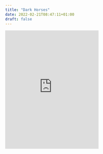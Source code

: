 ```yaml
---
title: "Dark Horses"
date: 2022-02-21T08:47:11+01:00
draft: false
---
```


<iframe src="https://open.spotify.com/embed/track/6YHPIwVDyTQKx56kaOGrBn" width="300" height="380" frameborder="0" allowtransparency="true" allow="encrypted-media"></iframe>
